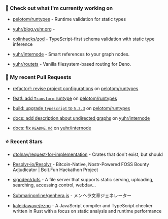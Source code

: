 ### 👷 Check out what I'm currently working on



- [pelotom/runtypes](https://github.com/pelotom/runtypes) - Runtime validation for static types

- [yuhr/blog.yuhr.org](https://github.com/yuhr/blog.yuhr.org) - 

- [colinhacks/zod](https://github.com/colinhacks/zod) - TypeScript-first schema validation with static type inference

- [yuhr/internode](https://github.com/yuhr/internode) - Smart references to your graph nodes.

- [yuhr/routets](https://github.com/yuhr/routets) - Vanilla filesystem-based routing for Deno.

### 🔨 My recent Pull Requests



- [refactor!: revise project configurations](https://github.com/pelotom/runtypes/pull/339) on [pelotom/runtypes](https://github.com/pelotom/runtypes)

- [feat!: add `Transform` runtype](https://github.com/pelotom/runtypes/pull/338) on [pelotom/runtypes](https://github.com/pelotom/runtypes)

- [build: upgrade `typescript` to `5.3.3`](https://github.com/pelotom/runtypes/pull/337) on [pelotom/runtypes](https://github.com/pelotom/runtypes)

- [docs: add description about undirected graphs](https://github.com/yuhr/internode/pull/5) on [yuhr/internode](https://github.com/yuhr/internode)

- [docs: fix `README.md`](https://github.com/yuhr/internode/pull/4) on [yuhr/internode](https://github.com/yuhr/internode)

### ⭐ Recent Stars



- [dtolnay/request-for-implementation](https://github.com/dtolnay/request-for-implementation) - Crates that don&#39;t exist, but should

- [Resolvr-io/Resolvr](https://github.com/Resolvr-io/Resolvr) - Bitcoin-Native, Nostr-Powered FOSS Bounty Adjudicator | Bolt.Fun Hackathon Project

- [sigoden/dufs](https://github.com/sigoden/dufs) - A file server that supports static serving, uploading, searching, accessing control, webdav...

- [Submarinonline/genhera.js](https://github.com/Submarinonline/genhera.js) - メンヘラ文章ジェネレーター

- [kaleidawave/ezno](https://github.com/kaleidawave/ezno) - A JavaScript compiler and TypeScript checker written in Rust with a focus on static analysis and runtime performance